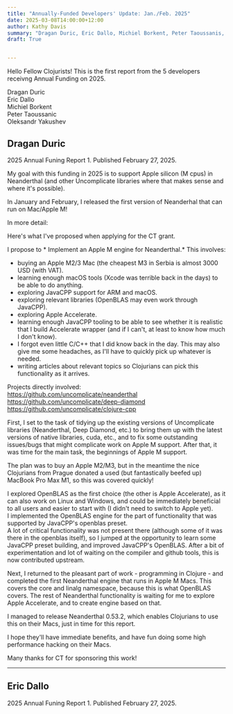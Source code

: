 ```yaml
---
title: "Annually-Funded Developers' Update: Jan./Feb. 2025"
date: 2025-03-08T14:00:00+12:00
author: Kathy Davis
summary: "Dragan Duric, Eric Dallo, Michiel Borkent, Peter Taoussanis, Oleksandr Yakushev"  
draft: True


---
```


Hello Fellow Clojurists!
This is the first report from the 5 developers receivng Annual Funding on 2025. 

Dragan Duric  
Eric Dallo  
Michiel Borkent  
Peter Taoussanic  
Oleksandr Yakushev  


## Dragan Duric  
2025 Annual Funing Report 1. Published February 27, 2025.

My goal with this funding in 2025 is to support Apple silicon (M cpus) in Neanderthal
(and other Uncomplicate libraries where that makes sense and where it's possible).  

In January and February, I released the first version of Neanderhal that can run on Mac/Apple M!  

In more detail:  

Here's what I've proposed when applying for the CT grant.  

I propose to * Implement an Apple M engine for Neanderthal.* This involves:  
- buying an Apple M2/3 Mac (the cheapest M3 in Serbia is almost 3000 USD (with VAT).  
- learning enough macOS tools (Xcode was terrible back in the days) to be able to do anything.  
- exploring JavaCPP support for ARM and macOS.  
- exploring relevant libraries (OpenBLAS may even work through JavaCPP).  
- exploring Apple Accelerate.  
- learning enough JavaCPP tooling to be able to see whether it is realistic that I build Accelerate wrapper (and if I can't, at least to know how much I don't know).  
- I forgot even little C/C++ that I did know back in the day. This may also give me some headaches, as I'll have to quickly pick up whatever is needed.  
- writing articles about relevant topics so Clojurians can pick this functionality as it arrives.  

Projects directly involved:  
https://github.com/uncomplicate/neanderthal  
https://github.com/uncomplicate/deep-diamond  
https://github.com/uncomplicate/clojure-cpp  

First, I set to the task of tidying up the existing versions of Uncomplicate libraries (Neanderthal, Deep Diamond, etc.) to bring them up with the latest versions of native libraries, cuda, etc., and to fix some outstanding issues/bugs that might complicate work on Apple M support. After that, it was time for the main task, the beginnings of Apple M support.  

The plan was to buy an Apple M2/M3, but in the meantime the nice Clojurians from Prague donated a used (but fantastically beefed up) MacBook Pro Max M1, so this was covered quickly!  

I explored OpenBLAS as the first choice (the other is Apple Accelerate), as it can also work on Linux and Windows, and could be immediately beneficial to all users and easier to start with (I didn't need to switch to Apple yet).  
I implemented the OpenBLAS engine for the part of functionality that was supported by JavaCPP's openblas preset.  
A lot of critical functionality was not present there (although some of it was there in the openblas itself),
so I jumped at the opportunity to learn some JavaCPP preset building, and improved JavaCPP's OpenBLAS.
After a bit of experimentation and lot of waiting on the compiler and github tools, this is now contributed upstream.  

Next, I returned to the pleasant part of work - programming in Clojure - and completed the first Neanderthal
engine that runs in Apple M Macs. This covers the core and linalg namespace, because this is what OpenBLAS covers. The rest of Neanderthal functionality is waiting for me to explore Apple Accelerate, and to create engine based on that.  

I managed to release Neanderthal 0.53.2, which enables Clojurians to use this on their Macs, just in time for this report.  

I hope they'll have immediate benefits, and have fun doing some high performance hacking on their Macs.  

Many thanks for CT for sponsoring this work!  <br>

---

## Eric Dallo  
2025 Annual Funing Report 1. Published February 27, 2025.

